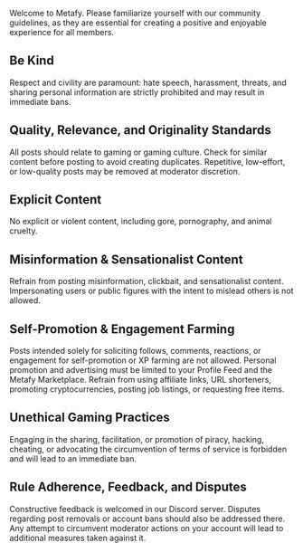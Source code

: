 Welcome to Metafy. Please familiarize yourself with our community guidelines, as they are essential for creating a positive and enjoyable experience for all members.

## Be Kind
Respect and civility are paramount: hate speech, harassment, threats, and sharing personal information are strictly prohibited and may result in immediate bans.

## Quality, Relevance, and Originality Standards
All posts should relate to gaming or gaming culture. Check for similar content before posting to avoid creating duplicates. Repetitive, low-effort, or low-quality posts may be removed at moderator discretion.

## Explicit Content
No explicit or violent content, including gore, pornography, and animal cruelty.

## Misinformation & Sensationalist Content
Refrain from posting misinformation, clickbait, and sensationalist content. Impersonating users or public figures with the intent to mislead others is not allowed.

## Self-Promotion & Engagement Farming
Posts intended solely for soliciting follows, comments, reactions, or engagement for self-promotion or XP farming are not allowed. Personal promotion and advertising must be limited to your Profile Feed and the Metafy Marketplace. Refrain from using affiliate links, URL shorteners, promoting cryptocurrencies, posting job listings, or requesting free items.

## Unethical Gaming Practices
Engaging in the sharing, facilitation, or promotion of piracy, hacking, cheating, or advocating the circumvention of terms of service is forbidden and will lead to an immediate ban.

## Rule Adherence, Feedback, and Disputes
Constructive feedback is welcomed in our Discord server. Disputes regarding post removals or account bans should also be addressed there. Any attempt to circumvent moderator actions on your account will lead to additional measures taken against it.
